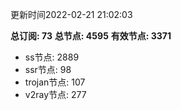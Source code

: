 更新时间2022-02-21 21:02:03

**总订阅: 73**
**总节点: 4595**
**有效节点: 3371**
- ss节点: 2889
- ssr节点: 98
- trojan节点: 107
- v2ray节点: 277
